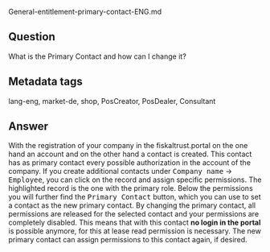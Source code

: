 General-entitlement-primary-contact-ENG.md
## Question

What is the Primary Contact and how can I change it?

## Metadata tags

lang-eng, market-de, shop, PosCreator, PosDealer, Consultant

## Answer

With the registration of your company in the fiskaltrust.portal on the one hand an account and on the other hand a contact is created. This contact has as primary contact every possible authorization in the account of the company.
If you create additional contacts under <kbd>Company name</kbd> &rarr; <kbd>Employee</kbd>, you can click on the record and assign specific permissions. The highlighted record is the one with the primary role.
Below the permissions you will further find the <kbd>Primary Contact</kbd> button, which you can use to set a contact as the new primary contact.
By changing the primary contact, all permissions are released for the selected contact and your permissions are completely disabled. This means that with this contact **no login in the portal** is possible anymore, for this at lease read permission is necessary. The new primary contact can assign permissions to this contact again, if desired.